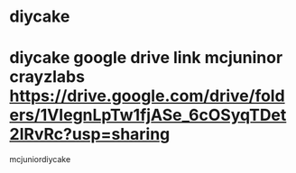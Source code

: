 # diycake 
# diycake google drive link mcjuninor crayzlabs https://drive.google.com/drive/folders/1VIegnLpTw1fjASe_6cOSyqTDet2IRvRc?usp=sharing
 mcjuniordiycake
